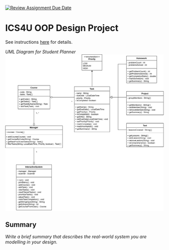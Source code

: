 [![Review Assignment Due Date](https://classroom.github.com/assets/deadline-readme-button-22041afd0340ce965d47ae6ef1cefeee28c7c493a6346c4f15d667ab976d596c.svg)](https://classroom.github.com/a/LXtbW2-T)
# ICS4U OOP Design Project

See instructions [here](INSTRUCTIONS.md) for details.

*UML Diagram for Student Planner*
![studentPlannerUML](images/uml/png/studentPlanner.png)  

## Summary
*Write a brief summary that describes the real-world system you are modelling in your design.*